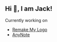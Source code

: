 ## Hi 👋, I am Jack! 

Currently working on
- [Remake My Logo](https://remakemylogo.com)
- [AnyNote](https://github.com/Jack-R-Long/AnyNote)

<!--
**Jack-R-Long/Jack-R-Long** is a ✨ _special_ ✨ repository because its `README.md` (this file) appears on your GitHub profile.

Here are some ideas to get you started:

- 🔭 I’m currently working on ...
- 🌱 I’m currently learning ...
- 👯 I’m looking to collaborate on ...
- 🤔 I’m looking for help with ...
- 💬 Ask me about ...
- 📫 How to reach me: ...
- 😄 Pronouns: ...
- ⚡ Fun fact: ...
-->
